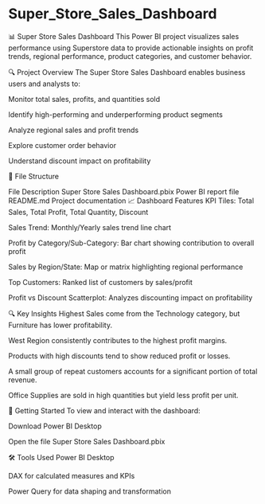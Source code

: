# Super_Store_Sales_Dashboard

📊 Super Store Sales Dashboard
This Power BI project visualizes sales performance using Superstore data to provide actionable insights on profit trends, regional performance, product categories, and customer behavior.

🔍 Project Overview
The Super Store Sales Dashboard enables business users and analysts to:

Monitor total sales, profits, and quantities sold

Identify high-performing and underperforming product segments

Analyze regional sales and profit trends

Explore customer order behavior

Understand discount impact on profitability

📁 File Structure

File	Description
Super Store Sales Dashboard.pbix	Power BI report file
README.md	Project documentation
📈 Dashboard Features
KPI Tiles: Total Sales, Total Profit, Total Quantity, Discount

Sales Trend: Monthly/Yearly sales trend line chart

Profit by Category/Sub-Category: Bar chart showing contribution to overall profit

Sales by Region/State: Map or matrix highlighting regional performance

Top Customers: Ranked list of customers by sales/profit

Profit vs Discount Scatterplot: Analyzes discounting impact on profitability

🔍 Key Insights
Highest Sales come from the Technology category, but Furniture has lower profitability.

West Region consistently contributes to the highest profit margins.

Products with high discounts tend to show reduced profit or losses.

A small group of repeat customers accounts for a significant portion of total revenue.

Office Supplies are sold in high quantities but yield less profit per unit.

🚀 Getting Started
To view and interact with the dashboard:

Download Power BI Desktop

Open the file Super Store Sales Dashboard.pbix

🛠 Tools Used
Power BI Desktop

DAX for calculated measures and KPIs

Power Query for data shaping and transformation



